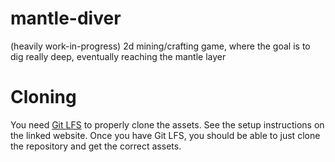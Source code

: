 # mantle-diver
(heavily work-in-progress) 2d mining/crafting game, where the goal is to dig really deep, eventually reaching the mantle layer

# Cloning

You need [Git LFS](https://git-lfs.com/) to properly clone the assets.
See the setup instructions on the linked website.
Once you have Git LFS, you should be able to just clone the repository and get the correct assets.
